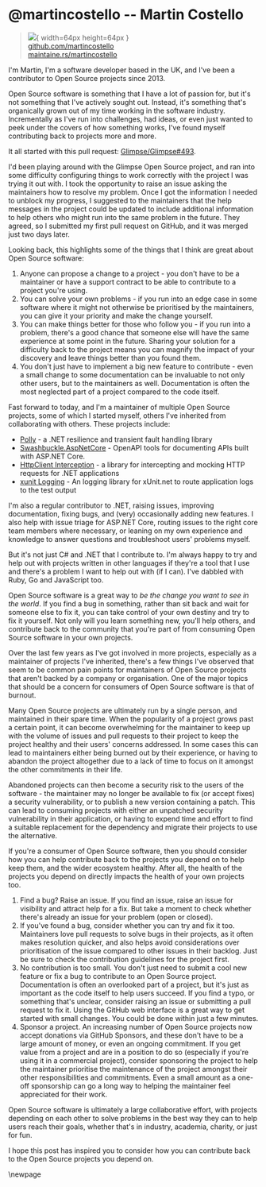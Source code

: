# @martincostello -- Martin Costello

> ![](https://github.com/martincostello.png){ width=64px height=64px }  
> [github.com/martincostello](https://github.com/martincostello)  
> [maintaine.rs/martincostello](https://maintaine.rs/martincostello)

I'm Martin, I'm a software developer based in the UK, and I've been a contributor to
Open Source projects since 2013.

Open Source software is something that I have a lot of passion for, but it's not something that I've
actively sought out. Instead, it's something that's organically grown out of my time working in the
software industry. Incrementally as I've run into challenges, had ideas, or even just wanted to peek
under the covers of how something works, I've found myself contributing back to projects more and more.

It all started with this pull request: [Glimpse/Glimpse#493](https://github.com/Glimpse/Glimpse/pull/493).

I'd been playing around with the Glimpse Open Source project, and ran into some difficulty configuring things
to work correctly with the project I was trying it out with. I took the opportunity to raise an issue asking
the maintainers how to resolve my problem. Once I got the information I needed to unblock my progress, I
suggested to the maintainers that the help messages in the project could be updated to include additional
information to help others who might run into the same problem in the future. They agreed, so I submitted my
first pull request on GitHub, and it was merged just two days later.

Looking back, this highlights some of the things that I think are great about Open Source software:

1. Anyone can propose a change to a project - you don't have to be a maintainer or have a support contract
   to be able to contribute to a project you're using.
2. You can solve your own problems - if you run into an edge case in some software where it might not otherwise
   be prioritised by the maintainers, you can give it your priority and make the change yourself.
3. You can make things better for those who follow you - if you run into a problem, there's a good chance that
   someone else will have the same experience at some point in the future. Sharing your solution for a difficulty
   back to the project means you can magnify the impact of your discovery and leave things better than you found them.
4. You don't just have to implement a big new feature to contribute - even a small change to some documentation can
   be invaluable to not only other users, but to the maintainers as well. Documentation is often the most neglected
   part of a project compared to the code itself.

Fast forward to today, and I'm a maintainer of multiple Open Source projects, some of which I started myself,
others I've inherited from collaborating with others. These projects include:

- [Polly](https://github.com/App-vNext/Polly) - a .NET resilience and transient fault handling library
- [Swashbuckle.AspNetCore](https://github.com/domaindrivendev/Swashbuckle.AspNetCore) - OpenAPI tools for documenting APIs
  built with ASP.NET Core.
- [HttpClient Interception](https://github.com/justeattakeaway/httpclient-interception) - a library for intercepting and mocking HTTP requests for .NET applications
- [xunit Logging](https://github.com/martincostello/xunit-logging) - An logging library for xUnit.net to route application logs to the test output

I'm also a regular contributor to .NET, raising issues, improving documentation, fixing bugs, and (very) occasionally adding new features. I also help with issue triage for ASP.NET Core, routing issues to the right core team members where
necessary, or leaning on my own experience and knowledge to answer questions and troubleshoot users' problems myself.

But it's not just C# and .NET that I contribute to. I'm always happy to try and help out with projects written in other languages if they're a tool that I use and there's a problem I want to help out with (if I can). I've dabbled with Ruby,
Go and JavaScript too.

Open Source software is a great way to _be the change you want to see in the world_. If you find a bug in something,
rather than sit back and wait for someone else to fix it, you can take control of your own destiny and try to fix it yourself.
Not only will you learn something new, you'll help others, and contribute back to the community that you're part of
from consuming Open Source software in your own projects.

Over the last few years as I've got involved in more projects, especially as a maintainer of projects I've inherited,
there's a few things I've observed that seem to be common pain points for maintainers of Open Source projects that aren't
backed by a company or organisation. One of the major topics that should be a concern for consumers of Open Source software is that of burnout.

Many Open Source projects are ultimately run by a single person, and maintained in their spare time. When the popularity
of a project grows past a certain point, it can become overwhelming for the maintainer to keep up with the volume of issues and pull requests to their project to keep the project healthy and their users' concerns addressed. In some cases this can
lead to maintainers either being burned out by their experience, or having to abandon the project altogether due to a lack
of time to focus on it amongst the other commitments in their life.

Abandoned projects can then become a security risk to the users of the software - the maintainer may no longer be available to fix (or accept fixes) a security vulnerability, or to publish a new version containing a patch. This can lead to consuming projects with either an unpatched security vulnerability in their application, or having to expend time and
effort to find a suitable replacement for the dependency and migrate their projects to use the alternative.

If you're a consumer of Open Source software, then you should consider how you can help contribute back to the projects
you depend on to help keep them, and the wider ecosystem healthy. After all, the health of the projects you depend on
directly impacts the health of your own projects too.

1. Find a bug? Raise an issue. If you find an issue, raise an issue for visibility and attract help for a fix. But take a
   moment to check whether there's already an issue for your problem (open or closed).
1. If you've found a bug, consider whether you can try and fix it too. Maintainers love pull requests to solve bugs in their
   projects, as it often makes resolution quicker, and also helps avoid considerations over prioritisation of the issue
   compared to other issues in their backlog. Just be sure to check the contribution guidelines for the project first.
1. No contribution is too small. You don't just need to submit a cool new feature or fix a bug to contribute to an Open
   Source project. Documentation is often an overlooked part of a project, but it's just as important as the code itself
   to help users succeed. If you find a typo, or something that's unclear, consider raising an issue or submitting a pull request to fix it. Using the GitHub web interface is a great way to get started with small changes. You could be done within just a few minutes.
1. Sponsor a project. An increasing number of Open Source projects now accept donations via GitHub Sponsors, and these don't
   have to be a large amount of money, or even an ongoing commitment. If you get value from a project and are in a position
   to do so (especially if you're using it in a commercial project), consider sponsoring the project to help the maintainer
   prioritise the maintenance of the project amongst their other responsibilities and commitments. Even a small amount as a one-off sponsorship can go a long way to helping the maintainer feel appreciated for their work.

Open Source software is ultimately a large collaborative effort, with projects depending on each other to solve problems
in the best way they can to help users reach their goals, whether that's in industry, academia, charity, or just for fun.

I hope this post has inspired you to consider how you can contribute back to the Open Source projects you depend on.

\newpage
